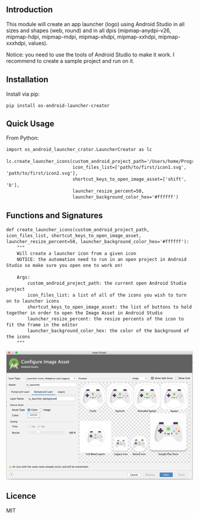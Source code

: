 Introduction
------------

This module will create an app launcher (logo) using Android Studio in all sizes and shapes (web, round) and in all dpis (mipmap-anydpi-v26, mipmap-hdpi, mipmap-mdpi, mipmap-xhdpi, mipmap-xxhdpi, mipmap-xxxhdpi, values).

Notice: you need to use the tools of Android Studio to make it work. I recommend to create a sample project and run on it.

## Installation
Install via pip:

    pip install os-android-launcher-creator

## Quick Usage       
From Python:
    
    import os_android_launcher_crator.LauncherCreator as lc
    
    lc.create_launcher_icons(custom_android_project_path='/Users/home/Programming/android/sample_project',
                             icon_files_list=['path/to/first/icon1.svg', 'path/to/first/icon2.svg'],
                             shortcut_keys_to_open_image_asset=['shift', 'b'],
                             launcher_resize_percent=50,
                             launcher_background_color_hex='#ffffff')
  
## Functions and Signatures
    def create_launcher_icons(custom_android_project_path, icon_files_list, shortcut_keys_to_open_image_asset,  launcher_resize_percent=50, launcher_background_color_hex='#ffffff'):
        """
        Will create a launcher icon from a given icon
        NOTICE: the automation need to run in an open project in Android Studio so make sure you open one to work on!
    
        Args:
            custom_android_project_path: the current open Android Studio project
            icon_files_list: a list of all of the icons you wish to turn on to launcher icons
            shortcut_keys_to_open_image_asset: the list of buttons to hold together in order to open the Image Asset in Android Studio
            launcher_resize_percent: the resize percents of the icon to fit the frame in the editor
            launcher_background_color_hex: the color of the background of the icons
        """

![output](/images/sample.png)
## Licence
MIT